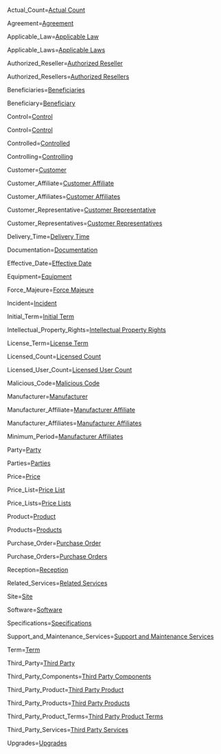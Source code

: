 Actual_Count=<a href="#Def.Actual_Count.Sec" class="definedterm">Actual Count</a>

Agreement=<a href="#Def.Agreement.Sec" class="definedterm">Agreement</a>

Applicable_Law=<a href="#Def.Applicable_Law.Sec" class="definedterm">Applicable Law</a>

Applicable_Laws=<a href="#Def.Applicable_Law.Sec" class="definedterm">Applicable Laws</a>

Authorized_Reseller=<a href="#Def.Authorized_Reseller.Sec" class="definedterm">Authorized Reseller</a>

Authorized_Resellers=<a href="#Def.Authorized_Reseller.Sec" class="definedterm">Authorized Resellers</a>

Beneficiaries=<a href="#Def.Beneficiaries.Sec" class="definedterm">Beneficiaries</a>

Beneficiary=<a href="#Def.Beneficiary.Sec" class="definedterm">Beneficiary</a>

Control=<a href="#Def.Control.Sec" class="definedterm">Control</a>

Control=<a href='#Control.Def'>Control</a>

Controlled=<a href="#Def.Controlled.Sec" class="definedterm">Controlled</a>

Controlling=<a href="#Def.Controlling.Sec" class="definedterm">Controlling</a>

Customer=<a href="#Def.Customer.Sec" class="definedterm">Customer</a>

Customer_Affiliate=<a href="#Def.Customer_Affiliate.Sec" class="definedterm">Customer Affiliate</a>

Customer_Affiliates=<a href="#Def.Customer_Affiliates.Sec" class="definedterm">Customer Affiliates</a>

Customer_Representative=<a href="#Def.Customer_Representative.Sec" class="definedterm">Customer Representative</a>

Customer_Representatives=<a href="#Def.Customer_Representative.Sec" class="definedterm">Customer Representatives</a>

Delivery_Time=<a href="#Def.Delivery_Time.Sec" class="definedterm">Delivery Time</a>

Documentation=<a href="#Def.Documentation.Sec" class="definedterm">Documentation</a>

Effective_Date=<a href="#Def.Effective_Date.Sec" class="definedterm">Effective Date</a>

Equipment=<a href="#Def.Equipment.Sec" class="definedterm">Equipment</a>

Force_Majeure=<a href="#Def.Force_Majeure.Sec" class="definedterm">Force Majeure</a>

Incident=<a href="#Def.Incident.Sec" class="definedterm">Incident</a>

Initial_Term=<a href="#ProductAndService.Sec" class="definedterm">Initial Term</a>

Intellectual_Property_Rights=<a href="#Def.Intellectual_Property_Rights.Sec" class="definedterm">Intellectual Property Rights</a>

License_Term=<a href="#Def.License_Term.Sec" class="definedterm">License Term</a>

Licensed_Count=<a href="#Def.Licensed_Count.Sec" class="definedterm">Licensed Count</a>

Licensed_User_Count=<a href="#Def.Licensed_User_Count.Sec" class="definedterm">Licensed User Count</a>

Malicious_Code=<a href="#Def.Malicious_Code.Sec" class="definedterm">Malicious Code</a>

Manufacturer=<a href="#Def.Manufacturer.Sec" class="definedterm">Manufacturer</a>

Manufacturer_Affiliate=<a href="#Def.Manufacturer_Affiliate.Sec" class="definedterm">Manufacturer Affiliate</a>

Manufacturer_Affiliates=<a href="#Def.Manufacturer_Affiliate.Sec" class="definedterm">Manufacturer Affiliates</a>

Minimum_Period=<a href="#Def.Manufacturer_Affiliate.Sec" class="definedterm">Manufacturer Affiliates</a>

Party=<a href="#Def.Party.Sec" class="definedterm">Party</a>

Parties=<a href="#Def.Party.Sec" class="definedterm">Parties</a>

Price=<a href="#Def.Price.Sec" class="definedterm">Price</a>

Price_List=<a href="#Def.Price_Lists.Sec" class="definedterm">Price List</a>

Price_Lists=<a href="#Def.Price_Lists.Sec" class="definedterm">Price Lists</a>

Product=<a href="#Def.Product.Sec" class="definedterm">Product</a>

Products=<a href="#Def.Products.Sec" class="definedterm">Products</a>

Purchase_Order=<a href="#Def.Purchase_Order.Sec" class="definedterm">Purchase Order</a>

Purchase_Orders=<a href="#Def.Purchase_Orders.Sec" class="definedterm">Purchase Orders</a>

Reception=<a href="#Def.Reception.Sec" class="definedterm">Reception</a>

Related_Services=<a href="#Def.Related_Services.Sec" class="definedterm">Related Services</a>

Site=<a href="#Def.Site.Sec" class="definedterm">Site</a>

Software=<a href="#Def.Software.Sec" class="definedterm">Software</a>

Specifications=<a href="#Def.Specifications.Sec" class="definedterm">Specifications</a>

Support_and_Maintenance_Services=<a href="#Def.Support_and_Maintenance_Services.Sec" class="definedterm">Support and Maintenance Services</a>

Term=<a href="#Term.Sec" class="definedterm">Term</a>

Third_Party=<a href="#Def.Third_Party.Sec" class="definedterm">Third Party</a>

Third_Party_Components=<a href="#SoftwareLicense.8.Sec" class="definedterm">Third Party Components</a>

Third_Party_Product=<a href="#SoftwareLicense.7.Sec" class="definedterm">Third Party Product</a>

Third_Party_Products=<a href="#SoftwareLicense.7.Sec" class="definedterm">Third Party Products</a>

Third_Party_Product_Terms=<a href="#SoftwareLicense.7.Sec" class="definedterm">Third Party Product Terms</a>

Third_Party_Services=<a href="#SoftwareLicense.8.Sec" class="definedterm">Third Party Services</a>

Upgrades=<a href="#Def.Upgrades.Sec" class="definedterm">Upgrades</a>


